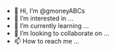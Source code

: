 - 👋 Hi, I’m @gmoneyABCs
- 👀 I’m interested in ...
- 🌱 I’m currently learning ...
- 💞️ I’m looking to collaborate on ...
- 📫 How to reach me ...

<!---
gmoneyABCs/gmoneyABCs is a ✨ special ✨ repository because its `README.md` (this file) appears on your GitHub profile.
You can click the Preview link to take a look at your changes.
--->
